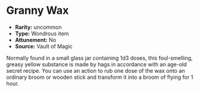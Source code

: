 
# Granny Wax

* **Rarity:** uncommon
* **Type:** Wondrous item
* **Attunement:** No
* **Source:** Vault of Magic


Normally found in a small glass jar containing 1d3 doses, this foul-smelling, greasy yellow substance is made by hags in accordance with an age-old secret recipe. You can use an action to rub one dose of the wax onto an ordinary broom or wooden stick and transform it into a broom of flying for 1 hour.
